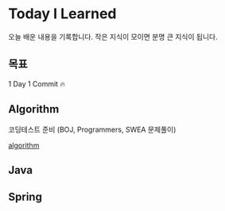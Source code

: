 # Today I Learned

오늘 배운 내용을 기록합니다. 작은 지식이 모이면 분명 큰 지식이 됩니다.

## 목표

1 Day 1 Commit :fire:

## Algorithm

코딩테스트 준비 (BOJ, Programmers, SWEA 문제풀이)

[algorithm](https://github.com/dolgodolah/TIL/tree/master/algorithm)

## Java

## Spring
